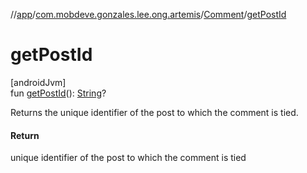 //[app](../../../index.md)/[com.mobdeve.gonzales.lee.ong.artemis](../index.md)/[Comment](index.md)/[getPostId](get-post-id.md)

# getPostId

[androidJvm]\
fun [getPostId](get-post-id.md)(): [String](https://kotlinlang.org/api/latest/jvm/stdlib/kotlin/-string/index.html)?

Returns the unique identifier of the post to which the comment is tied.

#### Return

unique identifier of the post to which the comment is tied
